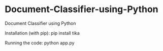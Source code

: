 # Document-Classifier-using-Python
Document Classifier using Python

Installation (with pip): 
pip install tika


Running the code: 
python app.py


